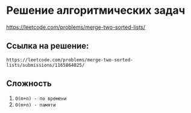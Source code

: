 # Решение алгоритмических задач

https://leetcode.com/problems/merge-two-sorted-lists/

## Ссылка на решение:

`https://leetcode.com/problems/merge-two-sorted-lists/submissions/1165864025/`

## Сложность

1. `O(m+n) - по времени`
2. `O(m+n) - памяти`
